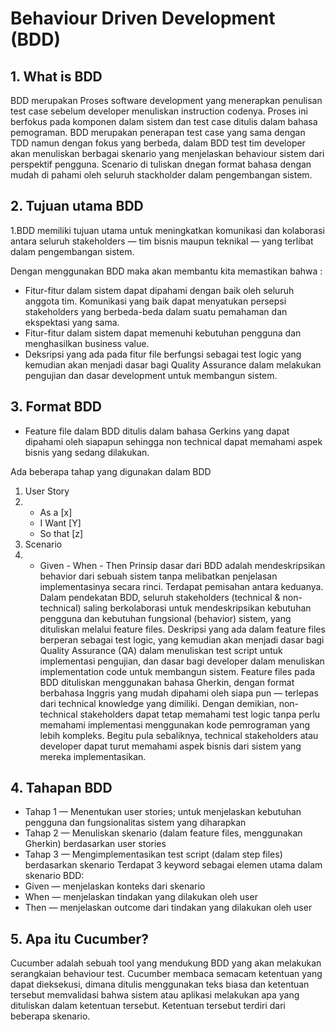 # Behaviour Driven Development (BDD)

## 1. What is BDD

BDD merupakan Proses software development yang menerapkan penulisan test case sebelum developer menuliskan instruction codenya. Proses ini berfokus pada komponen dalam sistem dan test case ditulis dalam bahasa pemograman.
BDD merupakan penerapan test case yang sama dengan TDD namun dengan fokus yang berbeda, dalam BDD test tim developer akan menuliskan berbagai skenario yang menjelaskan behaviour sistem dari perspektif pengguna. Scenario di tuliskan dnegan format bahasa dengan mudah di pahami oleh seluruh stackholder dalam pengembangan sistem.

## 2. Tujuan utama BDD
1.BDD memiliki tujuan utama untuk meningkatkan komunikasi dan kolaborasi antara seluruh stakeholders — tim bisnis maupun teknikal — yang terlibat dalam pengembangan sistem.

Dengan menggunakan BDD maka akan membantu kita memastikan bahwa :

- Fitur-fitur dalam sistem dapat dipahami dengan baik oleh seluruh anggota tim. Komunikasi yang baik dapat menyatukan persepsi stakeholders yang berbeda-beda dalam suatu pemahaman dan ekspektasi yang sama.
- Fitur-fitur dalam sistem dapat memenuhi kebutuhan pengguna dan menghasilkan business value.
- Deksripsi yang ada pada fitur file berfungsi sebagai test logic yang kemudian akan menjadi dasar bagi Quality Assurance dalam melakukan pengujian dan dasar development untuk membangun sistem.

## 3. Format BDD

- Feature file dalam BDD ditulis dalam bahasa Gerkins yang dapat dipahami oleh siapapun sehingga non technical dapat memahami aspek bisnis yang sedang dilakukan.

Ada beberapa tahap yang digunakan dalam BDD

1. User Story
2. - As a [x]
   - I Want [Y]
   - So that [z]
3. Scenario
4. - Given - When - Then
     Prinsip dasar dari BDD adalah mendeskripsikan behavior dari sebuah sistem tanpa melibatkan penjelasan implementasinya secara rinci. Terdapat pemisahan antara keduanya.
     Dalam pendekatan BDD, seluruh stakeholders (technical & non-technical) saling berkolaborasi untuk mendeskripsikan kebutuhan pengguna dan kebutuhan fungsional (behavior) sistem, yang dituliskan melalui feature files. Deskripsi yang ada dalam feature files berperan sebagai test logic, yang kemudian akan menjadi dasar bagi Quality Assurance (QA) dalam menuliskan test script untuk implementasi pengujian, dan dasar bagi developer dalam menuliskan implementation code untuk membangun sistem.
     Feature files pada BDD dituliskan menggunakan bahasa Gherkin, dengan format berbahasa Inggris yang mudah dipahami oleh siapa pun — terlepas dari technical knowledge yang dimiliki. Dengan demikian, non-technical stakeholders dapat tetap memahami test logic tanpa perlu memahami implementasi menggunakan kode pemrograman yang lebih kompleks. Begitu pula sebaliknya, technical stakeholders atau developer dapat turut memahami aspek bisnis dari sistem yang mereka implementasikan.

## 4. Tahapan BDD

- Tahap 1 — Menentukan user stories; untuk menjelaskan kebutuhan pengguna dan fungsionalitas sistem yang diharapkan
- Tahap 2 — Menuliskan skenario (dalam feature files, menggunakan Gherkin) berdasarkan user stories
- Tahap 3 — Mengimplementasikan test script (dalam step files) berdasarkan skenario
  Terdapat 3 keyword sebagai elemen utama dalam skenario BDD:
- Given — menjelaskan konteks dari skenario
- When — menjelaskan tindakan yang dilakukan oleh user
- Then — menjelaskan outcome dari tindakan yang dilakukan oleh user

## 5. Apa itu Cucumber?

Cucumber adalah sebuah tool yang mendukung BDD yang akan melakukan serangkaian behaviour test. Cucumber membaca semacam ketentuan yang dapat dieksekusi, dimana ditulis menggunakan teks biasa dan ketentuan tersebut memvalidasi bahwa sistem atau aplikasi melakukan apa yang dituliskan dalam ketentuan tersebut. Ketentuan tersebut terdiri dari beberapa skenario.